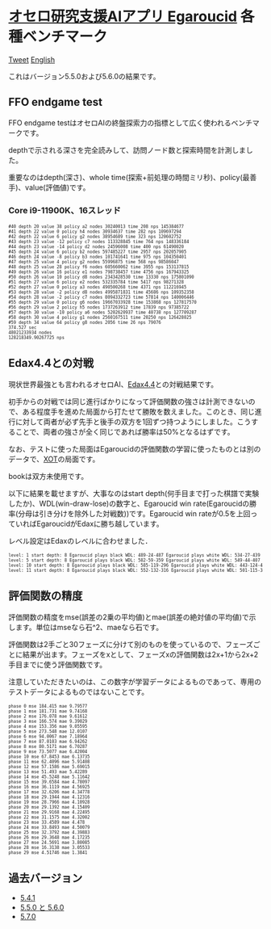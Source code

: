 # [オセロ研究支援AIアプリ Egaroucid](https://www.egaroucid-app.nyanyan.dev/) 各種ベンチマーク

<a href="https://twitter.com/share?ref_src=twsrc%5Etfw" class="twitter-share-button" data-text="最強レベルAI搭載オセロ研究支援ソフト" data-url="https://www.egaroucid-app.nyanyan.dev/" data-hashtags="egaroucid" data-related="takuto_yamana,Nyanyan_Cube" data-show-count="false">Tweet</a><script async src="https://platform.twitter.com/widgets.js" charset="utf-8"></script> <a href=./../en/>English</a>

これはバージョン5.5.0および5.6.0の結果です。

## FFO endgame test

FFO endgame testはオセロAIの終盤探索力の指標として広く使われるベンチマークです。

depthで示される深さを完全読みして、訪問ノード数と探索時間を計測しました。

重要なのはdepth(深さ)、whole time(探索+前処理の時間ミリ秒)、policy(最善手)、value(評価値)です。

### Core i9-11900K、16スレッド

<div style="font-size:60%"><pre>#40 depth 20 value 38 policy a2 nodes 30240013 time 208 nps 145384677
#41 depth 22 value 0 policy h4 nodes 30934637 time 282 nps 109697294
#42 depth 22 value 6 policy g2 nodes 38954689 time 323 nps 120602752
#43 depth 23 value -12 policy c7 nodes 113328845 time 764 nps 148336184
#44 depth 23 value -14 policy d2 nodes 24596008 time 400 nps 61490020
#45 depth 24 value 6 policy b2 nodes 597485227 time 2957 nps 202057905
#46 depth 24 value -8 policy b3 nodes 101741641 time 975 nps 104350401
#47 depth 25 value 4 policy g2 nodes 55996875 time 568 nps 98586047
#48 depth 25 value 28 policy f6 nodes 605660062 time 3955 nps 153137815
#49 depth 26 value 16 policy e1 nodes 798738457 time 4756 nps 167943325
#50 depth 26 value 10 policy d8 nodes 2343428530 time 13330 nps 175801090
#51 depth 27 value 6 policy e2 nodes 532335784 time 5417 nps 98271328
#52 depth 27 value 0 policy a3 nodes 490500268 time 4371 nps 112216945
#53 depth 28 value -2 policy d8 nodes 4995871831 time 45686 nps 109352358
#54 depth 28 value -2 policy c7 nodes 8094332723 time 57814 nps 140006446
#55 depth 29 value 0 policy g6 nodes 19667033928 time 153868 nps 127817570
#56 depth 29 value 2 policy h5 nodes 1737263912 time 17839 nps 97385722
#57 depth 30 value -10 policy a6 nodes 5202620937 time 40738 nps 127709287
#58 depth 30 value 4 policy g1 nodes 2560167511 time 20250 nps 126428025
#59 depth 34 value 64 policy g8 nodes 2056 time 26 nps 79076
374.527 sec
48021233934 nodes
128218349.90267725 nps</pre></div>



## Edax4.4との対戦

現状世界最強とも言われるオセロAI、[Edax4.4](https://github.com/abulmo/edax-reversi)との対戦結果です。

初手からの対戦では同じ進行ばかりになって評価関数の強さは計測できないので、ある程度手を進めた局面から打たせて勝敗を数えました。このとき、同じ進行に対して両者が必ず先手と後手の双方を1回ずつ持つようにしました。こうすることで、両者の強さが全く同じであれば勝率は50%となるはずです。

なお、テストに使った局面はEgaroucidの評価関数の学習に使ったものとは別のデータで、[XOT](https://berg.earthlingz.de/xot/index.php)の局面です。

bookは双方未使用です。

以下に結果を載せますが、大事なのはstart depth(何手目まで打った棋譜で実験したか)、WDL(win-draw-lose)の数字と、Egaroucid win rate(Egaroucidの勝率(分母は引き分けを除外した対戦数))です。Egaroucid win rateが0.5を上回っていればEgaroucidがEdaxに勝ち越しています。

レベル設定はEdaxのレベルに合わせました．

<div style="font-size:60%"><pre>level: 1 start depth: 8 Egaroucid plays black WDL: 489-24-487 Egaroucid plays white WDL: 534-27-439 Egaroucid win rate: 0.5248845561826577
level: 5 start depth: 8 Egaroucid plays black WDL: 582-59-359 Egaroucid plays white WDL: 549-44-407 Egaroucid win rate: 0.5962045334739061
level: 10 start depth: 8 Egaroucid plays black WDL: 585-119-296 Egaroucid plays white WDL: 443-124-433 Egaroucid win rate: 0.585088218554354
level: 11 start depth: 8 Egaroucid plays black WDL: 552-132-316 Egaroucid plays white WDL: 501-115-384 Egaroucid win rate: 0.6006845407872219</pre></div>



## 評価関数の精度

評価関数の精度をmse(誤差の2乗の平均値)とmae(誤差の絶対値の平均値)で示します。単位はmseなら石^2、maeなら石です。

評価関数は2手ごと30フェーズに分けて別のものを使っているので、フェーズごとに結果が出ます。フェーズをxとして、フェーズxの評価関数は2x+1から2x+2手目までに使う評価関数です。

注意していただきたいのは、この数字が学習データによるものであって、専用のテストデータによるものではないことです。

<div style="font-size:60%"><pre>phase 0 mse 184.415 mae 9.79577
phase 1 mse 181.731 mae 9.74168
phase 2 mse 176.078 mae 9.61612
phase 3 mse 166.574 mae 9.39029
phase 4 mse 153.356 mae 9.05595
phase 5 mse 273.548 mae 12.0107
phase 6 mse 94.0067 mae 7.18964
phase 7 mse 87.0103 mae 6.94262
phase 8 mse 80.5171 mae 6.70287
phase 9 mse 73.5077 mae 6.42004
phase 10 mse 67.8453 mae 6.13735
phase 11 mse 62.4096 mae 5.91408
phase 12 mse 57.1586 mae 5.69015
phase 13 mse 51.493 mae 5.42289
phase 14 mse 45.5248 mae 5.11642
phase 15 mse 39.6584 mae 4.78097
phase 16 mse 36.1119 mae 4.56925
phase 17 mse 32.6206 mae 4.34778
phase 18 mse 29.1944 mae 4.12316
phase 19 mse 28.7966 mae 4.10928
phase 20 mse 29.1392 mae 4.15409
phase 21 mse 29.9168 mae 4.22495
phase 22 mse 31.1575 mae 4.32002
phase 23 mse 33.4589 mae 4.478
phase 24 mse 33.8493 mae 4.50079
phase 25 mse 32.3792 mae 4.39883
phase 26 mse 29.3648 mae 4.17235
phase 27 mse 24.5691 mae 3.80085
phase 28 mse 16.3138 mae 3.05533
phase 29 mse 4.51746 mae 1.3841</pre></div>



## 過去バージョン

* [5.4.1](./../5_4_1)
* [5.5.0 と 5.6.0](./../5_5_0)
* [5.7.0](./../5_7_0)

